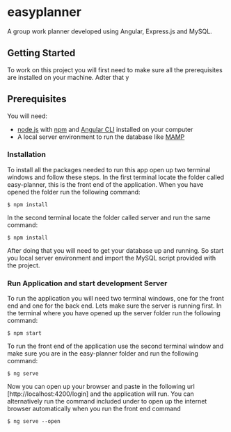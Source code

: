 # easyplanner

A group work planner developed using Angular, Express.js and MySQL.


## Getting Started
To work on this project you will first need to make sure all the prerequisites are installed on your machine. Adter that y

## Prerequisites
You will need: 
- [node.js](https://nodejs.org/en/) with [npm](https://www.npmjs.com/get-npm) and [Angular CLI](https://cli.angular.io/) installed on your computer
- A local server environment to run the database like [MAMP](https://www.mamp.info/en/)


### Installation
To install all the packages needed to run this app open up two terminal windows and follow these steps. 
In the first terminal locate the folder called easy-planner, this is the front end of the application.
When you have opened the folder run the following command: 
```SH
$ npm install
```

In the second terminal locate the folder called server and run the same command: 
```SH
$ npm install
```

After doing that you will need to get your database up and running. So start you local server environment and import the MySQL script provided with the project. 


### Run Application and start development Server
To run the application you will need two terminal windows, one for the front end and one for the back end. 
Lets make sure the server is running first. In the terminal where you have opened up the server folder run the following command: 
```SH
$ npm start
```

To run the front end of the application use the second terminal window and make sure you are in the easy-planner folder and run the following command:
```SH
$ ng serve 
```

Now you can open up your browser and paste in the following url [http://localhost:4200/login] and the application will run. You can alternatively run the command included under to open up the internet browser automatically when you run the front end command
```SH
$ ng serve --open
```

